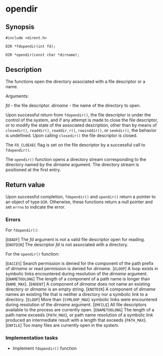 # opendir

## Synopsis

`#include <dirent.h>`

`DIR *fdopendir(int fd);`

`DIR *opendir(const char *dirname);`

## Description

The functions open the directory associated with a file descriptor or a name.

Arguments:

_fd_ - the file descriptor.
_dirname_ - the name of the directory to open.

Upon successful return from `fdopendir()`, the file descriptor is under the control of the system, and if any attempt is
made to close the file descriptor, or to modify the state of the associated description, other than by means of
`closedir()`, `readdir()`, `readdir_r()`, `rewinddir()`, or `seekdir()`, the behavior is undefined. Upon calling
`closedir()` the file descriptor is closed.

The `FD_CLOEXEC` flag is set on the file descriptor by a successful call to `fdopendir()`.

The `opendir()` function opens a directory stream corresponding to the directory named by the _dirname_ argument. The
directory stream is positioned at the first entry.

## Return value

Upon successful completion, `fdopendir()` and `opendir()` return a pointer to an object of type `DIR`. Otherwise, these
functions return a null pointer and set `errno` to indicate the error.

### Errors

For `fdopendir()`:

[`EBADF`]  The _fd_ argument is not a valid file descriptor open for reading.
[`ENOTDIR`] The descriptor _fd_ is not associated with a directory.

For the `opendir()` function:

[`EACCES`] Search permission is denied for the component of the path prefix of _dirname_ or read permission is denied
for _dirname_.
[`ELOOP`] A loop exists in symbolic links encountered during resolution of the _dirname_ argument.
[`ENAMETOOLONG`] The length of a component of a path name is longer than {`NAME_MAX`}.
[`ENOENT`] A component of _dirname_ does not name an existing directory or _dirname_ is an empty string.
[`ENOTDIR`] A component of _dirname_ names an existing file that is neither a directory nor a symbolic link to a
directory.
[`ELOOP`] More than {`SYMLOOP_MAX`} symbolic links were encountered during resolution of the _dirname_ argument.
[`EMFILE`] All file descriptors available to the process are currently open.
[`ENAMETOOLONG`] The length of a path name exceeds {`PATH_MAX`}, or path name resolution of a symbolic link produced an
intermediate result with a length that exceeds {`PATH_MAX`}.
[`ENFILE`] Too many files are currently open in the system.

### Implementation tasks

* Implement `fdopendir()` function
